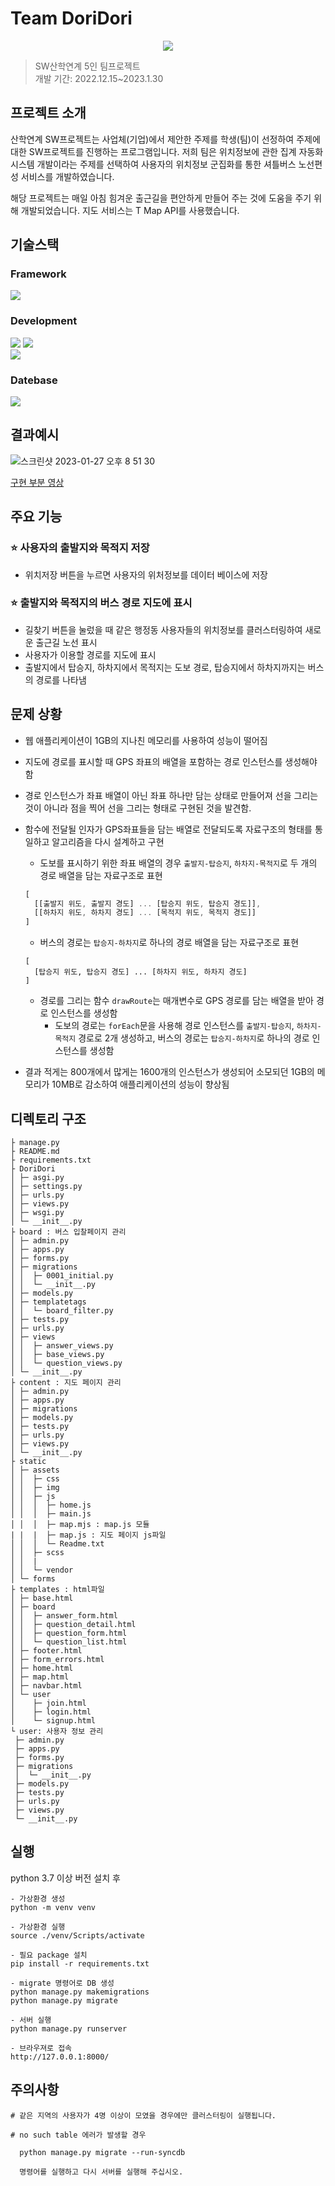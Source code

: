 # Team DoriDori


<p align="center"><img src="./static/assets/img/favicon.png"></p>

> SW산학연계 5인 팀프로젝트<br>
> 개발 기간: 2022.12.15~2023.1.30

## 프로젝트 소개
산학연계 SW프로젝트는 사업체(기업)에서 제안한 주제를 학생(팀)이 선정하여 주제에 대한 SW프로젝트를 진행하는 프로그램입니다. 저희 팀은 위치정보에 관한 집계 자동화 시스템 개발이라는 주제를 선택하여 사용자의 위치정보 군집화를 통한 셔틀버스 노선편성 서비스를 개발하였습니다.<br>

해당 프로젝트는 매일 아침 힘겨운 출근길을 편안하게 만들어 주는 것에 도움을 주기 위해 개발되었습니다. 지도 서비스는 T Map API를 사용했습니다.

## 기술스택
### Framework
<img src="https://img.shields.io/badge/django-092E20?style=for-the-badge&logo=django&logoColor=white"><br>

### Development
<img src="https://img.shields.io/badge/javascript-F7DF1E?style=for-the-badge&logo=javascript&logoColor=white">  <img src="https://img.shields.io/badge/bootstrap-7952B3?style=for-the-badge&logo=bootstrap&logoColor=white"><br>
<img src="https://img.shields.io/badge/python-v3.7-blue"><br>

### Datebase

 <img src="https://img.shields.io/badge/sqlite-6DB33F?style=for-the-badge&logo=sqlite&logoColor=white">

## 결과예시
![스크린샷 2023-01-27 오후 8 51 30](https://user-images.githubusercontent.com/81648520/215080342-fc085832-66c0-4893-94ee-2962f66e0f67.png)

[구현 부분 영상](https://youtu.be/2uMvvIf_i0A)

## 주요 기능
### :star: 사용자의 출발지와 목적지 저장
- 위치저장 버튼을 누르면 사용자의 위처정보를 데이터 베이스에 저장
### :star: 출발지와 목적지의 버스 경로 지도에 표시
- 길찾기 버튼을 눌렀을 때 같은 행정동 사용자들의 위치정보를 클러스터링하여 새로운 출근길 노선 표시
- 사용자가 이용할 경로를 지도에 표시
- 출발지에서 탑승지, 하차지에서 목적지는 도보 경로, 탑승지에서 하차지까지는 버스의 경로를 나타냄

## 문제 상황
- 웹 애플리케이션이 1GB의 지나친 메모리를 사용하여 성능이 떨어짐

- 지도에 경로를 표시할 때 GPS 좌표의 배열을 포함하는 경로 인스턴스를 생성해야 함

- 경로 인스턴스가 좌표 배열이 아닌 좌표 하나만 담는 상태로 만들어져 선을 그리는 것이 아니라 점을 찍어 선을 그리는 형태로 구현된 것을 발견함.

- 함수에 전달될 인자가 GPS좌표들을 담는 배열로 전달되도록 자료구조의 형태를 통일하고 알고리즘을 다시 설계하고 구현
  - 도보를 표시하기 위한 좌표 배열의 경우 `출발지-탑승지`, `하차지-목적지`로 두 개의 경로 배열을 담는 자료구조로 표현<br>
  ```js
  [
    [[출발지 위도, 출발지 경도] ... [탑승지 위도, 탑승지 경도]],
    [[하차지 위도, 하차지 경도] ... [목적지 위도, 목적지 경도]]
  ]
  ```
  - 버스의 경로는 `탑승지-하차지`로 하나의 경로 배열을 담는 자료구조로 표현<br>
  ```
  [
    [탑승지 위도, 탑승지 경도] ... [하차지 위도, 하차지 경도]
  ]
  ```
  - 경로를 그리는 함수 `drawRoute`는 매개변수로 GPS 경로를 담는 배열을 받아 경로 인스턴스를 생성함
    - 도보의 경로는 `forEach`문을 사용해 경로 인스턴스를 `출발지-탑승지`, `하차지-목적지` 경로로 2개 생성하고, 버스의 경로는 `탑승지-하차지`로 하나의 경로 인스턴스를 생성함
- 결과 적게는 800개에서 많게는 1600개의 인스턴스가 생성되어 소모되던 1GB의 메모리가 10MB로 감소하여 애플리케이션의 성능이 향상됨

## 디렉토리 구조

```
├ manage.py
├ README.md
├ requirements.txt
├ DoriDori
│ ├─ asgi.py
│ ├─ settings.py
│ ├─ urls.py
│ ├─ views.py
│ ├─ wsgi.py
│ └─ __init__.py
├ board : 버스 입찰페이지 관리
│ ├─ admin.py
│ ├─ apps.py
│ ├─ forms.py
│ ├─ migrations
│ │  ├─ 0001_initial.py
│ │  └─ __init__.py
│ ├─ models.py
│ ├─ templatetags
│ │  └─ board_filter.py
│ ├─ tests.py
│ ├─ urls.py
│ ├─ views
│ │  ├─ answer_views.py
│ │  ├─ base_views.py
│ │  └─ question_views.py
│ └─ __init__.py
├ content : 지도 페이지 관리
│ ├─ admin.py
│ ├─ apps.py
│ ├─ migrations
│ ├─ models.py
│ ├─ tests.py
│ ├─ urls.py
│ ├─ views.py
│ └─ __init__.py
├ static
│ ├─ assets
│ │  ├─ css
│ │  ├─ img
│ │  ├─ js
│ │  │  ├─ home.js
│ │  │  ├─ main.js
│ │  │  ├─ map.mjs : map.js 모듈
| |  |  ├─ map.js : 지도 페이지 js파일
│ │  │  └─ Readme.txt
│ │  ├─ scss
│ │  |
│ │  └─ vendor
│ └─ forms
├ templates : html파일
│ ├─ base.html
│ ├─ board
│ │  ├─ answer_form.html
│ │  ├─ question_detail.html
│ │  ├─ question_form.html
│ │  └─ question_list.html
│ ├─ footer.html
│ ├─ form_errors.html
│ ├─ home.html
│ ├─ map.html
│ ├─ navbar.html
│ └─ user
│    ├─ join.html
│    ├─ login.html
│    └─ signup.html
└ user: 사용자 정보 관리
 ├─ admin.py
 ├─ apps.py
 ├─ forms.py
 ├─ migrations
 │  └─ __init__.py
 ├─ models.py
 ├─ tests.py
 ├─ urls.py
 ├─ views.py
 └─ __init__.py
```
## 실행

python 3.7 이상 버전 설치 후

```
- 가상환경 생성 
python -m venv venv

- 가상환경 실행
source ./venv/Scripts/activate

- 필요 package 설치
pip install -r requirements.txt

- migrate 명령어로 DB 생성
python manage.py makemigrations
python manage.py migrate

- 서버 실행
python manage.py runserver

- 브라우져로 접속
http://127.0.0.1:8000/
```
## 주의사항
```
# 같은 지역의 사용자가 4명 이상이 모였을 경우에만 클러스터링이 실행됩니다.

# no such table 에러가 발생할 경우 
  
  python manage.py migrate --run-syncdb 
  
  명령어를 실행하고 다시 서버를 실행해 주십시오.

```
